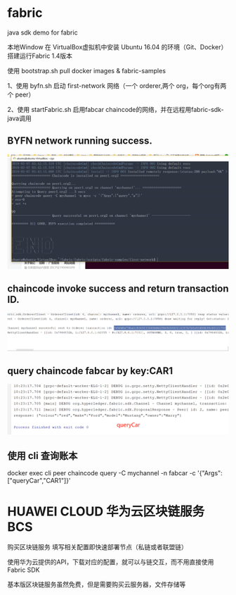 # fabric
java sdk demo for fabric

本地Window 在 VirtualBox虚拟机中安装 Ubuntu 16.04 的环境（Git、Docker）
搭建运行Fabric 1.4版本

使用 bootstrap.sh pull docker images & fabric-samples

1、使用 byfn.sh 启动 first-network 网络（一个 orderer,两个 org，每个org有两个 peer）

2、使用 startFabric.sh 启用fabcar chaincode的网络，并在远程用fabric-sdk-java调用

## BYFN network running success.
![node running](https://github.com/boy-good/fabric/blob/master/images/BYFN.png)

## chaincode invoke success and return transaction ID.
![chaincode invoke](https://github.com/boy-good/fabric/blob/master/images/Invoke.png)

## query chaincode fabcar by key:CAR1
![chaincode query](https://github.com/boy-good/fabric/blob/master/images/Query.png)

## 使用 cli 查询账本

docker exec cli peer chaincode query -C mychannel -n fabcar -c '{"Args":["queryCar","CAR1"]}'

# HUAWEI CLOUD 华为云区块链服务BCS

购买区块链服务 填写相关配置即快速部署节点（私链或者联盟链）

使用华为云提供的API，下载对应的配置，就可以与链交互，而不用直接使用Fabric SDK

基本版区块链服务虽然免费，但是需要购买云服务器，文件存储等

